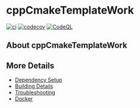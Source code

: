 # cppCmakeTemplateWork

[![ci](https://github.com/LnAYuTaK/cppCmakeTemplateWork/actions/workflows/ci.yml/badge.svg)](https://github.com/LnAYuTaK/cppCmakeTemplateWork/actions/workflows/ci.yml)
[![codecov](https://codecov.io/gh/LnAYuTaK/cppCmakeTemplateWork/branch/main/graph/badge.svg)](https://codecov.io/gh/LnAYuTaK/cppCmakeTemplateWork)
[![CodeQL](https://github.com/LnAYuTaK/cppCmakeTemplateWork/actions/workflows/codeql-analysis.yml/badge.svg)](https://github.com/LnAYuTaK/cppCmakeTemplateWork/actions/workflows/codeql-analysis.yml)

## About cppCmakeTemplateWork



## More Details

 * [Dependency Setup](README_dependencies.md)
 * [Building Details](README_building.md)
 * [Troubleshooting](README_troubleshooting.md)
 * [Docker](README_docker.md)
